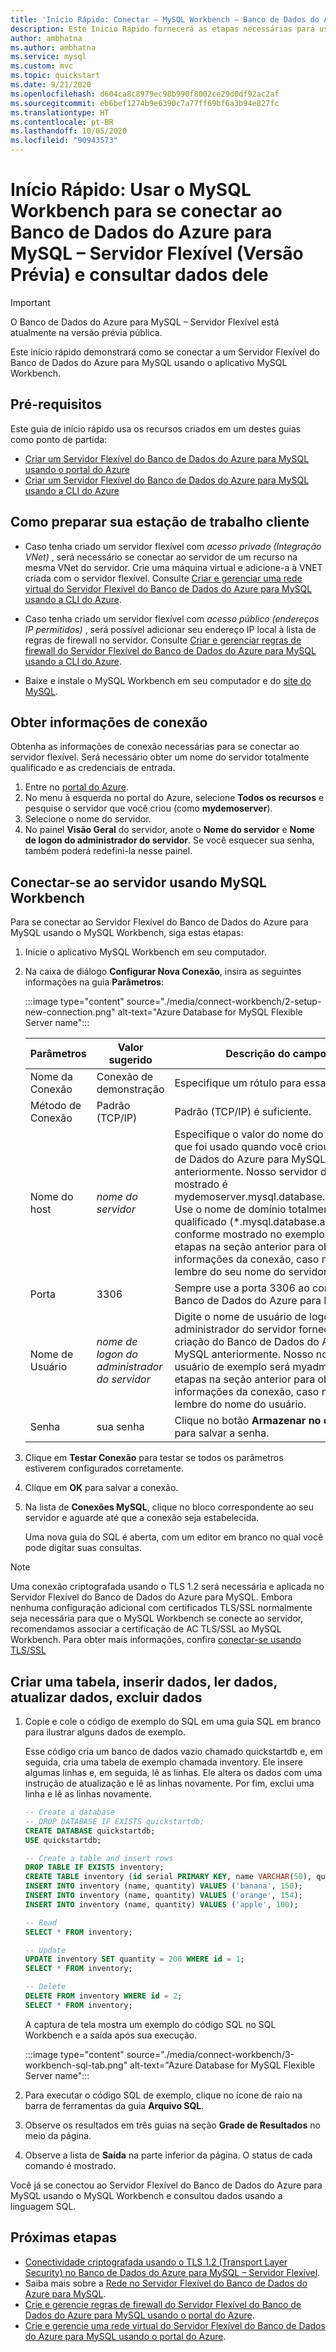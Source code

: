 ```yaml
---
title: 'Início Rápido: Conectar – MySQL Workbench – Banco de Dados do Azure para MySQL – Servidor Flexível'
description: Este Início Rápido fornecerá as etapas necessárias para usar o MySQL Workbench para se conectar ao Banco de Dados do Azure para MySQL – Servidor Flexível e consultar dados dele.
author: ambhatna
ms.author: ambhatna
ms.service: mysql
ms.custom: mvc
ms.topic: quickstart
ms.date: 9/21/2020
ms.openlocfilehash: d604ca8c8979ec98b990f8002ce29d0df92ac2af
ms.sourcegitcommit: eb6bef1274b9e6390c7a77ff69bf6a3b94e827fc
ms.translationtype: HT
ms.contentlocale: pt-BR
ms.lasthandoff: 10/05/2020
ms.locfileid: "90943573"
---
```

# <a name="quickstart-use-mysql-workbench-to-connect-and-query-data-in-azure-database-for-mysql---flexible-server-preview"></a>Início Rápido: Usar o MySQL Workbench para se conectar ao Banco de Dados do Azure para MySQL – Servidor Flexível (Versão Prévia) e consultar dados dele


> [!IMPORTANT] 
> O Banco de Dados do Azure para MySQL – Servidor Flexível está atualmente na versão prévia pública.

Este início rápido demonstrará como se conectar a um Servidor Flexível do Banco de Dados do Azure para MySQL usando o aplicativo MySQL Workbench.

## <a name="prerequisites"></a>Pré-requisitos

Este guia de início rápido usa os recursos criados em um destes guias como ponto de partida:

- [Criar um Servidor Flexível do Banco de Dados do Azure para MySQL usando o portal do Azure](./quickstart-create-server-portal.md)
- [Criar um Servidor Flexível do Banco de Dados do Azure para MySQL usando a CLI do Azure](./quickstart-create-server-cli.md)

## <a name="preparing-your-client-workstation"></a>Como preparar sua estação de trabalho cliente
- Caso tenha criado um servidor flexível com *acesso privado (Integração VNet)* , será necessário se conectar ao servidor de um recurso na mesma VNet do servidor. Crie uma máquina virtual e adicione-a à VNET criada com o servidor flexível. Consulte [Criar e gerenciar uma rede virtual do Servidor Flexível do Banco de Dados do Azure para MySQL usando a CLI do Azure](./how-to-manage-virtual-network-cli.md).
- Caso tenha criado um servidor flexível com *acesso público (endereços IP permitidos)* , será possível adicionar seu endereço IP local à lista de regras de firewall no servidor. Consulte [Criar e gerenciar regras de firewall do Servidor Flexível do Banco de Dados do Azure para MySQL usando a CLI do Azure](./how-to-manage-firewall-cli.md).

- Baixe e instale o MySQL Workbench em seu computador e do [site do MySQL](https://dev.mysql.com/downloads/workbench/).

## <a name="get-connection-information"></a>Obter informações de conexão

Obtenha as informações de conexão necessárias para se conectar ao servidor flexível. Será necessário obter um nome do servidor totalmente qualificado e as credenciais de entrada.

1. Entre no [portal do Azure](https://portal.azure.com/).
2. No menu à esquerda no portal do Azure, selecione **Todos os recursos** e pesquise o servidor que você criou (como **mydemoserver**).
3. Selecione o nome do servidor.
4. No painel **Visão Geral** do servidor, anote o **Nome do servidor** e **Nome de logon do administrador do servidor**. Se você esquecer sua senha, também poderá redefini-la nesse painel.
<!--- :::image type="content" source="./media/connect-php/1_server-overview-name-login.png" alt-text="Azure Database for MySQL Flexible Server name":::--->

## <a name="connect-to-the-server-using-mysql-workbench"></a>Conectar-se ao servidor usando MySQL Workbench

Para se conectar ao Servidor Flexível do Banco de Dados do Azure para MySQL usando o MySQL Workbench, siga estas etapas:

1. Inicie o aplicativo MySQL Workbench em seu computador.

2. Na caixa de diálogo **Configurar Nova Conexão**, insira as seguintes informações na guia **Parâmetros**:

    :::image type="content" source="./media/connect-workbench/2-setup-new-connection.png" alt-text="Azure Database for MySQL Flexible Server name":::

    | **Parâmetros** | **Valor sugerido** | **Descrição do campo** |
    |---|---|---|
    |    Nome da Conexão | Conexão de demonstração | Especifique um rótulo para essa conexão. |
    | Método de Conexão | Padrão (TCP/IP) | Padrão (TCP/IP) é suficiente. |
    | Nome do host | *nome do servidor* | Especifique o valor do nome do servidor que foi usado quando você criou o Banco de Dados do Azure para MySQL anteriormente. Nosso servidor de exemplo mostrado é mydemoserver.mysql.database.azure.com. Use o nome de domínio totalmente qualificado (\*.mysql.database.azure.com) conforme mostrado no exemplo. Siga as etapas na seção anterior para obter as informações da conexão, caso não se lembre do seu nome do servidor.  |
    | Porta | 3306 | Sempre use a porta 3306 ao conectar o Banco de Dados do Azure para MySQL. |
    | Nome de Usuário |  *nome de logon do administrador do servidor* | Digite o nome de usuário de logon do administrador do servidor fornecido na criação do Banco de Dados do Azure para MySQL anteriormente. Nosso nome de usuário de exemplo será myadmin. Siga as etapas na seção anterior para obter as informações da conexão, caso não se lembre do nome do usuário.
    | Senha | sua senha | Clique no botão **Armazenar no cofre...** para salvar a senha. |

3. Clique em **Testar Conexão** para testar se todos os parâmetros estiverem configurados corretamente.

4. Clique em **OK** para salvar a conexão.

5. Na lista de **Conexões MySQL**, clique no bloco correspondente ao seu servidor e aguarde até que a conexão seja estabelecida.

    Uma nova guia do SQL é aberta, com um editor em branco no qual você pode digitar suas consultas.

> [!NOTE]
> Uma conexão criptografada usando o TLS 1.2 será necessária e aplicada no Servidor Flexível do Banco de Dados do Azure para MySQL. Embora nenhuma configuração adicional com certificados TLS/SSL normalmente seja necessária para que o MySQL Workbench se conecte ao servidor, recomendamos associar a certificação de AC TLS/SSL ao MySQL Workbench. Para obter mais informações, confira [conectar-se usando TLS/SSL](./how-to-connect-tls-ssl.md)

## <a name="create-a-table-insert-data-read-data-update-data-delete-data"></a>Criar uma tabela, inserir dados, ler dados, atualizar dados, excluir dados

1. Copie e cole o código de exemplo do SQL em uma guia SQL em branco para ilustrar alguns dados de exemplo.

    Esse código cria um banco de dados vazio chamado quickstartdb e, em seguida, cria uma tabela de exemplo chamada inventory. Ele insere algumas linhas e, em seguida, lê as linhas. Ele altera os dados com uma instrução de atualização e lê as linhas novamente. Por fim, exclui uma linha e lê as linhas novamente.

    ```sql
    -- Create a database
    -- DROP DATABASE IF EXISTS quickstartdb;
    CREATE DATABASE quickstartdb;
    USE quickstartdb;

    -- Create a table and insert rows
    DROP TABLE IF EXISTS inventory;
    CREATE TABLE inventory (id serial PRIMARY KEY, name VARCHAR(50), quantity INTEGER);
    INSERT INTO inventory (name, quantity) VALUES ('banana', 150);
    INSERT INTO inventory (name, quantity) VALUES ('orange', 154);
    INSERT INTO inventory (name, quantity) VALUES ('apple', 100);

    -- Read
    SELECT * FROM inventory;

    -- Update
    UPDATE inventory SET quantity = 200 WHERE id = 1;
    SELECT * FROM inventory;

    -- Delete
    DELETE FROM inventory WHERE id = 2;
    SELECT * FROM inventory;
    ```

    A captura de tela mostra um exemplo do código SQL no SQL Workbench e a saída após sua execução.

    :::image type="content" source="./media/connect-workbench/3-workbench-sql-tab.png" alt-text="Azure Database for MySQL Flexible Server name":::

2. Para executar o código SQL de exemplo, clique no ícone de raio na barra de ferramentas da guia **Arquivo SQL**.
3. Observe os resultados em três guias na seção **Grade de Resultados** no meio da página.
4. Observe a lista de **Saída** na parte inferior da página. O status de cada comando é mostrado.

Você já se conectou ao Servidor Flexível do Banco de Dados do Azure para MySQL usando o MySQL Workbench e consultou dados usando a linguagem SQL.

## <a name="next-steps"></a>Próximas etapas
- [Conectividade criptografada usando o TLS 1.2 (Transport Layer Security) no Banco de Dados do Azure para MySQL – Servidor Flexível](./how-to-connect-tls-ssl.md).
- Saiba mais sobre a [Rede no Servidor Flexível do Banco de Dados do Azure para MySQL](./concepts-networking.md).
- [Crie e gerencie regras de firewall do Servidor Flexível do Banco de Dados do Azure para MySQL usando o portal do Azure](./how-to-manage-firewall-portal.md).
- [Crie e gerencie uma rede virtual do Servidor Flexível do Banco de Dados do Azure para MySQL usando o portal do Azure](./how-to-manage-virtual-network-portal.md).
